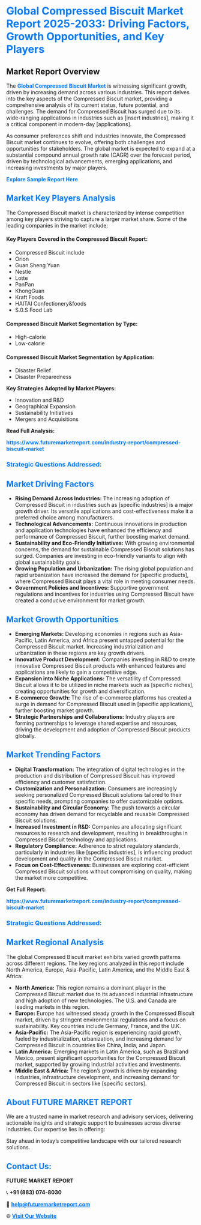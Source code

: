 <h1 style="color: #007BFF;">Global Compressed Biscuit Market Report 2025-2033: Driving Factors, Growth Opportunities, and Key Players</h1>

<section id="overview">
<h2>Market Report Overview</h2>
<p>The <a href="https://www.futuremarketreport.com/industry-report/compressed-biscuit-market" style="color: #007BFF; text-decoration: none;"><strong>Global Compressed Biscuit Market</strong></a> is witnessing significant growth, driven by increasing demand across various industries. This report delves into the key aspects of the Compressed Biscuit market, providing a comprehensive analysis of its current status, future potential, and challenges. The demand for Compressed Biscuit has surged due to its wide-ranging applications in industries such as [insert industries], making it a critical component in modern-day [applications].</p>
<p>As consumer preferences shift and industries innovate, the Compressed Biscuit market continues to evolve, offering both challenges and opportunities for stakeholders. The global market is expected to expand at a substantial compound annual growth rate (CAGR) over the forecast period, driven by technological advancements, emerging applications, and increasing investments by major players.</p>
</section>

<section id="overview">
<p><a href="https://www.futuremarketreport.com/request-sample/reportId=98558" style="color: #007BFF; text-decoration: none;"><strong>Explore Sample Report Here</strong></a></p>
</section>

<section id="key-players">
<h2 style="color: #007BFF;">Market Key Players Analysis</h2>
<p>The Compressed Biscuit market is characterized by intense competition among key players striving to capture a larger market share. Some of the leading companies in the market include:</p>
<h4>Key Players Covered in the Compressed Biscuit Report:</h4>
<ul><li>Compressed Biscuit include</li><li>Orion</li><li>Guan Sheng Yuan</li><li>Nestle</li><li>Lotte</li><li>PanPan</li><li>KhongGuan</li><li>Kraft Foods</li><li>HAITAI Confectionery&amp;foods</li><li>S.0.S Food Lab</li></ul>
<h4>Compressed Biscuit Market Segmentation by Type:</h4>
<ul><li>High-calorie</li><li>Low-calorie</li></ul>

<h4>Compressed Biscuit Market Segmentation by Application:</h4>
<ul><li>Disaster Relief</li><li>Disaster Preparedness</li></ul>
<p><strong>Key Strategies Adopted by Market Players:</strong></p>
<ul>
<li>Innovation and R&D</li>
<li>Geographical Expansion</li>
<li>Sustainability Initiatives</li>
<li>Mergers and Acquisitions</li>
</ul>
</section>

<section>
<p><strong>Read Full Analysis: </strong></p><a href="https://www.futuremarketreport.com/industry-report/compressed-biscuit-market" style="color: #007BFF; text-decoration: none;"><strong>https://www.futuremarketreport.com/industry-report/compressed-biscuit-market</strong></a>
<h3 style="color: #007BFF;">Strategic Questions Addressed:</h3>
</section>

<section id="driving-factors">
<h2 style="color: #007BFF;">Market Driving Factors</h2>
<ul>
<li><strong>Rising Demand Across Industries:</strong> The increasing adoption of Compressed Biscuit in industries such as [specific industries] is a major growth driver. Its versatile applications and cost-effectiveness make it a preferred choice among manufacturers.</li>
<li><strong>Technological Advancements:</strong> Continuous innovations in production and application technologies have enhanced the efficiency and performance of Compressed Biscuit, further boosting market demand.</li>
<li><strong>Sustainability and Eco-Friendly Initiatives:</strong> With growing environmental concerns, the demand for sustainable Compressed Biscuit solutions has surged. Companies are investing in eco-friendly variants to align with global sustainability goals.</li>
<li><strong>Growing Population and Urbanization:</strong> The rising global population and rapid urbanization have increased the demand for [specific products], where Compressed Biscuit plays a vital role in meeting consumer needs.</li>
<li><strong>Government Policies and Incentives:</strong> Supportive government regulations and incentives for industries using Compressed Biscuit have created a conducive environment for market growth.</li>
</ul>
</section>

<section id="growth-opportunities">
<h2 style="color: #007BFF;">Market Growth Opportunities</h2>
<ul>
<li><strong>Emerging Markets:</strong> Developing economies in regions such as Asia-Pacific, Latin America, and Africa present untapped potential for the Compressed Biscuit market. Increasing industrialization and urbanization in these regions are key growth drivers.</li>
<li><strong>Innovative Product Development:</strong> Companies investing in R&D to create innovative Compressed Biscuit products with enhanced features and applications are likely to gain a competitive edge.</li>
<li><strong>Expansion into Niche Applications:</strong> The versatility of Compressed Biscuit allows it to be utilized in niche markets such as [specific niches], creating opportunities for growth and diversification.</li>
<li><strong>E-commerce Growth:</strong> The rise of e-commerce platforms has created a surge in demand for Compressed Biscuit used in [specific applications], further boosting market growth.</li>
<li><strong>Strategic Partnerships and Collaborations:</strong> Industry players are forming partnerships to leverage shared expertise and resources, driving the development and adoption of Compressed Biscuit products globally.</li>
</ul>
</section>

<section id="trending-factors">
<h2 style="color: #007BFF;">Market Trending Factors</h2>
<ul>
<li><strong>Digital Transformation:</strong> The integration of digital technologies in the production and distribution of Compressed Biscuit has improved efficiency and customer satisfaction.</li>
<li><strong>Customization and Personalization:</strong> Consumers are increasingly seeking personalized Compressed Biscuit solutions tailored to their specific needs, prompting companies to offer customizable options.</li>
<li><strong>Sustainability and Circular Economy:</strong> The push towards a circular economy has driven demand for recyclable and reusable Compressed Biscuit solutions.</li>
<li><strong>Increased Investment in R&D:</strong> Companies are allocating significant resources to research and development, resulting in breakthroughs in Compressed Biscuit technology and applications.</li>
<li><strong>Regulatory Compliance:</strong> Adherence to strict regulatory standards, particularly in industries like [specific industries], is influencing product development and quality in the Compressed Biscuit market.</li>
<li><strong>Focus on Cost-Effectiveness:</strong> Businesses are exploring cost-efficient Compressed Biscuit solutions without compromising on quality, making the market more competitive.</li>
</ul>
</section>

<section>
<p><strong>Get Full Report: </strong></p><a href="https://www.futuremarketreport.com/industry-report/compressed-biscuit-market" style="color: #007BFF; text-decoration: none;"><strong>https://www.futuremarketreport.com/industry-report/compressed-biscuit-market</strong></a>
<h3 style="color: #007BFF;">Strategic Questions Addressed:</h3>
</section>


<section id="regional-analysis">
<h2 style="color: #007BFF;">Market Regional Analysis</h2>
<p>The global Compressed Biscuit market exhibits varied growth patterns across different regions. The key regions analyzed in this report include North America, Europe, Asia-Pacific, Latin America, and the Middle East & Africa:</p>
<ul>
<li><strong>North America:</strong> This region remains a dominant player in the Compressed Biscuit market due to its advanced industrial infrastructure and high adoption of new technologies. The U.S. and Canada are leading markets in this region.</li>
<li><strong>Europe:</strong> Europe has witnessed steady growth in the Compressed Biscuit market, driven by stringent environmental regulations and a focus on sustainability. Key countries include Germany, France, and the U.K.</li>
<li><strong>Asia-Pacific:</strong> The Asia-Pacific region is experiencing rapid growth, fueled by industrialization, urbanization, and increasing demand for Compressed Biscuit in countries like China, India, and Japan.</li>
<li><strong>Latin America:</strong> Emerging markets in Latin America, such as Brazil and Mexico, present significant opportunities for the Compressed Biscuit market, supported by growing industrial activities and investments.</li>
<li><strong>Middle East & Africa:</strong> The region’s growth is driven by expanding industries, infrastructure development, and increasing demand for Compressed Biscuit in sectors like [specific sectors].</li>
</ul>
</section>

<footer>
<h2 style="color: #007BFF;">About FUTURE MARKET REPORT</h2>
<p>We are a trusted name in market research and advisory services, delivering actionable insights and strategic support to businesses across diverse industries. Our expertise lies in offering:</p>

<p>Stay ahead in today’s competitive landscape with our tailored research solutions.</p>

<h2 style="color: #007BFF;">Contact Us:</h2>
<p><strong>FUTURE MARKET REPORT</strong></p>
<p>📞 <strong>+91 (883) 074-8030</strong></p>
<p>📧 <strong><a href="mailto:help@futuremarketreport.com" style="color: #007BFF;">help@futuremarketreport.com</a></strong></p>
<p>🌐 <strong><a href="https://www.futuremarketreport.com/" style="color: #007BFF;">Visit Our Website</a></strong></p>
</footer>